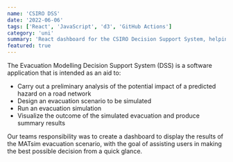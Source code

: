 ```yaml
---
name: 'CSIRO DSS'
date: '2022-06-06'
tags: ['React', 'JavaScript', 'd3', 'GitHub Actions']
category: 'uni'
summary: 'React dashboard for the CSIRO Decision Support System, helping present vital information to aid bushfire evacuations'
featured: true
---
```


The Evacuation Modelling Decision Support System (DSS) is a software application that is intended as an aid to:

- Carry out a preliminary analysis of the potential impact of a predicted hazard on a road network
- Design an evacuation scenario to be simulated
- Run an evacuation simulation
- Visualize the outcome of the simulated evacuation and produce summary results

Our teams responsibility was to create a dashboard to display the results of the MATsim evacuation scenario, with the goal of assisting users in making the best possible decision from a quick glance.
